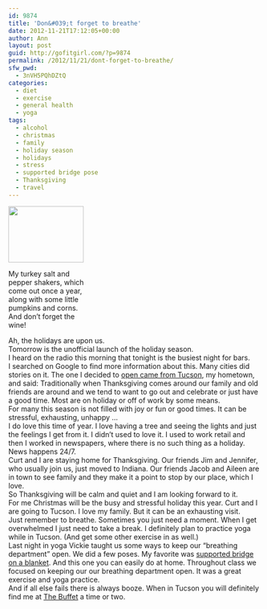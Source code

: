 ```yaml
---
id: 9874
title: 'Don&#039;t forget to breathe'
date: 2012-11-21T17:12:05+00:00
author: Ann
layout: post
guid: http://gofitgirl.com/?p=9874
permalink: /2012/11/21/dont-forget-to-breathe/
sfw_pwd:
  - 3nVH5PQhDZtQ
categories:
  - diet
  - exercise
  - general health
  - yoga
tags:
  - alcohol
  - christmas
  - family
  - holiday season
  - holidays
  - stress
  - supported bridge pose
  - Thanksgiving
  - travel
---
```

<div id="attachment_9878" style="width: 160px" class="wp-caption alignleft">
  <a href="http://gofitgirl.com/?attachment_id=9878" rel="attachment wp-att-9878"><img class="size-full wp-image-9878 " title="Thanksgiving" src="http://gofitgirl.com/wp-content/uploads/2012/11/thanakgiving.jpg" alt="" width="150" height="112" /></a>
  
  <p class="wp-caption-text">
    My turkey salt and pepper shakers, which come out once a year, along with some little pumpkins and corns. And don&#8217;t forget the wine!
  </p>
</div>

  
Ah, the holidays are upon us.  
Tomorrow is the unofficial launch of the holiday season.  
I heard on the radio this morning that tonight is the busiest night for bars.  
I searched on Google to find more information about this. Many cities did stories on it. The one I decided to [open came from Tucson](http://www.examiner.com/article/the-busiest-bar-night-of-the-year?cid=rss), my hometown, and said: Traditionally when Thanksgiving comes around our family and old friends are around and we tend to want to go out and celebrate or just have a good time. Most are on holiday or off of work by some means.  
For many this season is not filled with joy or fun or good times. It can be stressful, exhausting, unhappy &#8230;  
I do love this time of year. I love having a tree and seeing the lights and just the feelings I get from it. I didn&#8217;t used to love it. I used to work retail and then I worked in newspapers, where there is no such thing as a holiday. News happens 24/7.  
Curt and I are staying home for Thanksgiving. Our friends Jim and Jennifer, who usually join us, just moved to Indiana. Our friends Jacob and Aileen are in town to see family and they make it a point to stop by our place, which I love.  
So Thanksgiving will be calm and quiet and I am looking forward to it.  
For me Christmas will be the busy and stressful holiday this year. Curt and I are going to Tucson. I love my family. But it can be an exhausting visit.  
Just remember to breathe. Sometimes you just need a moment. When I get overwhelmed I just need to take a break. I definitely plan to practice yoga while in Tucson. (And get some other exercise in as well.)  
Last night in yoga Vickie taught us some ways to keep our &#8220;breathing department&#8221; open. We did a few poses. My favorite was [supported bridge on a blanket](http://2.bp.blogspot.com/-K7jtzEb0S7o/Tmedxwqgv5I/AAAAAAAAAGs/qt9DnbWCfeY/s1600/IMG_2597.JPG). And this one you can easily do at home. Throughout class we focused on keeping our our breathing department open. It was a great exercise and yoga practice.  
And if all else fails there is always booze. When in Tucson you will definitely find me at [The Buffet](http://www.thebuffetbar.com) a time or two.